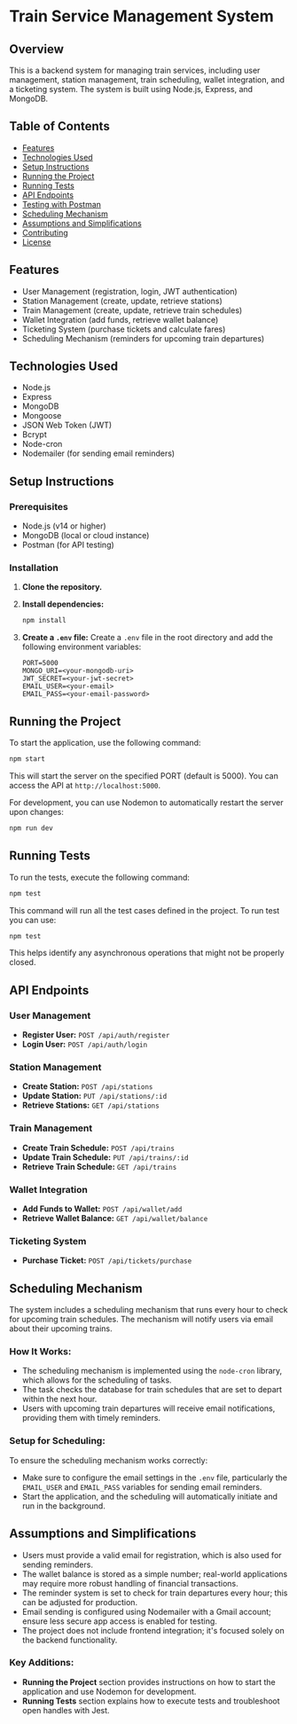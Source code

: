 
# Train Service Management System

## Overview
This is a backend system for managing train services, including user management, station management, train scheduling, wallet integration, and a ticketing system. The system is built using Node.js, Express, and MongoDB.

## Table of Contents
- [Features](#features)
- [Technologies Used](#technologies-used)
- [Setup Instructions](#setup-instructions)
- [Running the Project](#running-the-project)
- [Running Tests](#running-tests)
- [API Endpoints](#api-endpoints)
- [Testing with Postman](#testing-with-postman)
- [Scheduling Mechanism](#scheduling-mechanism)
- [Assumptions and Simplifications](#assumptions-and-simplifications)
- [Contributing](#contributing)
- [License](#license)

## Features
- User Management (registration, login, JWT authentication)
- Station Management (create, update, retrieve stations)
- Train Management (create, update, retrieve train schedules)
- Wallet Integration (add funds, retrieve wallet balance)
- Ticketing System (purchase tickets and calculate fares)
- Scheduling Mechanism (reminders for upcoming train departures)

## Technologies Used
- Node.js
- Express
- MongoDB
- Mongoose
- JSON Web Token (JWT)
- Bcrypt
- Node-cron
- Nodemailer (for sending email reminders)

## Setup Instructions

### Prerequisites
- Node.js (v14 or higher)
- MongoDB (local or cloud instance)
- Postman (for API testing)

### Installation
1. **Clone the repository.**
  

2. **Install dependencies:**
   ```bash
   npm install
   ```

3. **Create a `.env` file:**
   Create a `.env` file in the root directory and add the following environment variables:
   ```env
   PORT=5000
   MONGO_URI=<your-mongodb-uri>
   JWT_SECRET=<your-jwt-secret>
   EMAIL_USER=<your-email>
   EMAIL_PASS=<your-email-password>
   ```

## Running the Project
To start the application, use the following command:
```bash
npm start
```
This will start the server on the specified PORT (default is 5000). You can access the API at `http://localhost:5000`.

For development, you can use Nodemon to automatically restart the server upon changes:
```bash
npm run dev
```

## Running Tests
To run the tests, execute the following command:
```bash
npm test
```
This command will run all the test cases defined in the project. To run test you can use:
```bash
npm test
```
This helps identify any asynchronous operations that might not be properly closed.

## API Endpoints

### User Management
- **Register User:** `POST /api/auth/register`
- **Login User:** `POST /api/auth/login`

### Station Management
- **Create Station:** `POST /api/stations`
- **Update Station:** `PUT /api/stations/:id`
- **Retrieve Stations:** `GET /api/stations`

### Train Management
- **Create Train Schedule:** `POST /api/trains`
- **Update Train Schedule:** `PUT /api/trains/:id`
- **Retrieve Train Schedule:** `GET /api/trains`

### Wallet Integration
- **Add Funds to Wallet:** `POST /api/wallet/add`
- **Retrieve Wallet Balance:** `GET /api/wallet/balance`

### Ticketing System
- **Purchase Ticket:** `POST /api/tickets/purchase`

## Scheduling Mechanism
The system includes a scheduling mechanism that runs every hour to check for upcoming train schedules. The mechanism will notify users via email about their upcoming trains.

### How It Works:
- The scheduling mechanism is implemented using the `node-cron` library, which allows for the scheduling of tasks.
- The task checks the database for train schedules that are set to depart within the next hour.
- Users with upcoming train departures will receive email notifications, providing them with timely reminders.

### Setup for Scheduling:
To ensure the scheduling mechanism works correctly:
- Make sure to configure the email settings in the `.env` file, particularly the `EMAIL_USER` and `EMAIL_PASS` variables for sending email reminders.
- Start the application, and the scheduling will automatically initiate and run in the background.


## Assumptions and Simplifications
- Users must provide a valid email for registration, which is also used for sending reminders.
- The wallet balance is stored as a simple number; real-world applications may require more robust handling of financial transactions.
- The reminder system is set to check for train departures every hour; this can be adjusted for production.
- Email sending is configured using Nodemailer with a Gmail account; ensure less secure app access is enabled for testing.
- The project does not include frontend integration; it's focused solely on the backend functionality.

### Key Additions:
- **Running the Project** section provides instructions on how to start the application and use Nodemon for development.
- **Running Tests** section explains how to execute tests and troubleshoot open handles with Jest.
